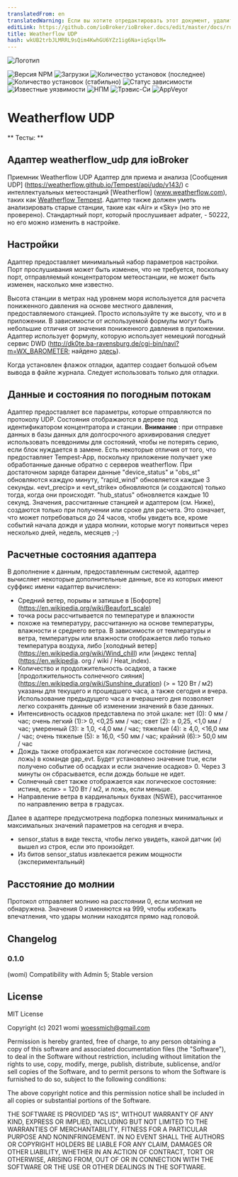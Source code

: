 ```yaml
---
translatedFrom: en
translatedWarning: Если вы хотите отредактировать этот документ, удалите поле «translationFrom», в противном случае этот документ будет снова автоматически переведен
editLink: https://github.com/ioBroker/ioBroker.docs/edit/master/docs/ru/adapterref/iobroker.weatherflow_udp/README.md
title: Weatherflow UDP
hash: wkUB2trbJLMRRL9sQim4KwhGU6YZz1ig6Na+iqSqxlM=
---
```

![Логотип](../../../en/adapterref/iobroker.weatherflow_udp/admin/weatherflow_udp.png)

![Версия NPM](http://img.shields.io/npm/v/iobroker.weatherflow_udp.svg)
![Загрузки](https://img.shields.io/npm/dm/iobroker.weatherflow_udp.svg)
![Количество установок (последнее)](http://iobroker.live/badges/weatherflow_udp-installed.svg)
![Количество установок (стабильно)](http://iobroker.live/badges/weatherflow_udp-stable.svg)
![Статус зависимости](https://img.shields.io/david/woessmich/iobroker.weatherflow_udp.svg)
![Известные уязвимости](https://snyk.io/test/github/woessmich/ioBroker.weatherflow_udp/badge.svg)
![НПМ](https://nodei.co/npm/iobroker.weatherflow_udp.png?downloads=true)
![Трэвис-Си](http://img.shields.io/travis/woessmich/ioBroker.weatherflow_udp/master.svg)
![AppVeyor](https://ci.appveyor.com/api/projects/status/github/woessmich/ioBroker.weatherflow_udp?branch=master&svg=true)

# Weatherflow UDP
** Тесты: **

## Адаптер weatherflow_udp для ioBroker
Приемник Weatherflow UDP Адаптер для приема и анализа [Сообщения UDP] (https://weatherflow.github.io/Tempest/api/udp/v143/) с интеллектуальных метеостанций [Weatherflow] (www.weatherflow.com), таких как [Weatherflow Tempest](https://weatherflow.com/tempest-weather-system/).
Адаптер также должен уметь анализировать старые станции, такие как «Air» и «Sky» (но это не проверено).
Стандартный порт, который прослушивает adpater, - 50222, но его можно изменить в настройке.

## Настройки
Адаптер предоставляет минимальный набор параметров настройки.
Порт прослушивания может быть изменен, что не требуется, поскольку порт, отправляемый концентратором метеостанции, не может быть изменен, насколько мне известно.

Высота станции в метрах над уровнем моря используется для расчета пониженного давления на основе местного давления, предоставляемого станцией. Просто используйте ту же высоту, что и в приложении. В зависимости от используемой формулы могут быть небольшие отличия от значения пониженного давления в приложении. Адаптер использует формулу, которую использует немецкий погодный сервис DWD (http://dk0te.ba-ravensburg.de/cgi-bin/navi?m=WX_BAROMETER; найдено [здесь](https://www.symcon.de/forum/threads/6480-Relativen-Luftdruck-aus-absoluten-Luftdruck-errechnen)).

Когда установлен флажок отладки, адаптер создает большой объем вывода в файле журнала. Следует использовать только для отладки.

## Данные и состояния по погодным потокам
Адаптер предоставляет все параметры, которые отправляются по протоколу UDP. Состояния отображаются в дереве под идентификатором концентратора и станции. <b>Внимание</b> : при отправке данных в базы данных для долгосрочного архивирования следует использовать псевдонимы для состояний, чтобы не потерять серию, если блок нуждается в замене. Есть некоторые отличия от того, что предоставляет Tempest-App, поскольку приложение получает уже обработанные данные обратно с серверов weatherflow. При достаточном заряде батареи данные &quot;device_status&quot; и &quot;obs_st&quot; обновляются каждую минуту, &quot;rapid_wind&quot; обновляется каждые 3 секунды. «evt_precip» и «evt_strike» обновляются (и создаются) только тогда, когда они происходят. &quot;hub_status&quot; обновляется каждые 10 секунд. Значения, рассчитанные станцией и адаптером (см. Ниже), создаются только при получении или сроке для расчета. Это означает, что может потребоваться до 24 часов, чтобы увидеть все, кроме событий начала дождя и удара молнии, которые могут появиться через несколько дней, недель, месяцев ;-)

## Расчетные состояния адаптера
В дополнение к данным, предоставленным системой, адаптер вычисляет некоторые дополнительные данные, все из которых имеют суффикс имени «адаптер вычислен»:

- Средний ветер, порывы и затишье в [Бофорте] (https://en.wikipedia.org/wiki/Beaufort_scale)
- точка росы рассчитывается по температуре и влажности
- похоже на температуру, рассчитанную на основе температуры, влажности и среднего ветра. В зависимости от температуры и ветра, температуры или влажности отображается либо только температура воздуха, либо [холодный ветер] (https://en.wikipedia.org/wiki/Wind_chill) или [индекс тепла] (https://en.wikipedia. org / wiki / Heat_index).
- Количество и продолжительность осадков, а также [продолжительность солнечного сияния] (https://en.wikipedia.org/wiki/Sunshine_duration) (> = 120 Вт / м2) указаны для текущего и прошедшего часа, а также сегодня и вчера. Использование предыдущего часа и вчерашнего дня позволяет легко сохранять данные об изменении значений в базе данных.
- Интенсивность осадков представлена по этой шкале: нет (0): 0 мм / час; очень легкий (1):> 0, <0,25 мм / час; свет (2): ≥ 0,25, <1,0 мм / час; умеренный (3): ≥ 1,0, <4,0 мм / час; тяжелые (4): ≥ 4,0, <16,0 мм / час; очень тяжелые (5): ≥ 16,0, <50 мм / час; крайний (6):> 50,0 мм / час
- Дождь также отображается как логическое состояние (истина, ложь) в команде gap_evt. Будет установлено значение true, если получено событие об осадках и если значение осадков> 0. Через 3 минуты он сбрасывается, если дождь больше не идет.
- Солнечный свет также отображается как логическое состояние: истина, если> = 120 Вт / м2, и ложь, если меньше.
- Направление ветра в кардинальных буквах (NSWE), рассчитанное по направлению ветра в градусах.

Далее в адаптере предусмотрена подборка полезных минимальных и максимальных значений параметров на сегодня и вчера.

- sensor_status в виде текста, чтобы легко увидеть, какой датчик (и) вышел из строя, если это произойдет.
- Из битов sensor_status извлекается режим мощности (экспериментальный)

## Расстояние до молнии
Протокол отправляет молнию на расстоянии 0, если молния не обнаружена. Значения 0 изменяются на 999, чтобы избежать впечатления, что удары молнии находятся прямо над головой.

## Changelog
### 0.1.0
(womi) Compatibility with Admin 5; Stable version

## License
MIT License

Copyright (c) 2021 womi <woessmich@gmail.com>

Permission is hereby granted, free of charge, to any person obtaining a copy
of this software and associated documentation files (the "Software"), to deal
in the Software without restriction, including without limitation the rights
to use, copy, modify, merge, publish, distribute, sublicense, and/or sell
copies of the Software, and to permit persons to whom the Software is
furnished to do so, subject to the following conditions:

The above copyright notice and this permission notice shall be included in all
copies or substantial portions of the Software.

THE SOFTWARE IS PROVIDED "AS IS", WITHOUT WARRANTY OF ANY KIND, EXPRESS OR
IMPLIED, INCLUDING BUT NOT LIMITED TO THE WARRANTIES OF MERCHANTABILITY,
FITNESS FOR A PARTICULAR PURPOSE AND NONINFRINGEMENT. IN NO EVENT SHALL THE
AUTHORS OR COPYRIGHT HOLDERS BE LIABLE FOR ANY CLAIM, DAMAGES OR OTHER
LIABILITY, WHETHER IN AN ACTION OF CONTRACT, TORT OR OTHERWISE, ARISING FROM,
OUT OF OR IN CONNECTION WITH THE SOFTWARE OR THE USE OR OTHER DEALINGS IN THE
SOFTWARE.